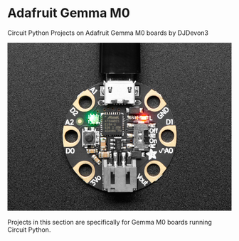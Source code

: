 # Adafruit Gemma M0
Circuit Python Projects on Adafruit Gemma M0 boards by DJDevon3

![](https://raw.githubusercontent.com/DJDevon3/My_Circuit_Python_Projects/main/Boards/atmel-samd/Adafruit%20Gemma%20M0/Gemma_M0_screenshot.jpg)

Projects in this section are specifically for Gemma M0 boards running Circuit Python.
